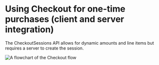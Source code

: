 # Using Checkout for one-time purchases (client and server integration)

The CheckoutSessions API allows for dynamic amounts and line items but requires a server to create the session. 

<img src="https://storage.googleapis.com/stripe-samples-flow-charts/checkout-one-time-client-server.png" alt="A flowchart of the Checkout flow" align="center">
